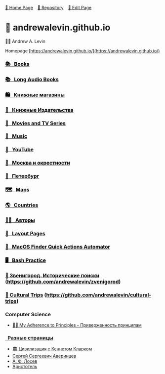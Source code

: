 <style> h3 > a {color: initial;}</style>

[🚀 Home Page](https://andrewalevin.github.io/) &ensp;  [🏰 Repository](https://github.com/andrewalevin/andrewalevin.github.io) &ensp;  [🔨 Edit Page](https://github.com/andrewalevin/andrewalevin.github.io/edit/main/README.md)

# 👋 andrewalevin.github.io

🚴‍♂️ Andrew A. Levin


Homepage [https://andrewalevin.github.io/](https://andrewalevin.github.io/)



### [📚 &nbsp;    Books](books)


### [📚 &nbsp;    Long Audio Books](/audio-books)


### [🛍 &nbsp;    Книжные магазины](bookstores)


### [📖 &nbsp;    Книжные Издательства](publishers)


### [🎥 &nbsp;    Movies and TV Series](movies/)


### [🎸 &nbsp;    Music](music)


### [🎥 &nbsp;    YouTube](youtube)


### [🌳 &nbsp;    Москва и окрестности](moscow)


### [🌊 &nbsp;    Петербург](spb)


### [🗺️ &nbsp;    Maps](/maps/)


### [🌎 &nbsp;    Countries](/countries/)


### [🧞‍♀️ &nbsp;    Авторы](authors/)


### [📐 &nbsp;      Layout Pages](layout/)


### [🎰 &nbsp;   MacOS Finder Quick Actions Automator](macos-finder-quick-actions-automator/)


### [🖥 &nbsp;      Bash Practice](/bash-practice)


### [🌳 Звенигород. Исторические поиски](/zvenigorod) (https://github.com/andrewalevin/zvenigorod)


### [🏰 Cultural Trips](/cultural-trips) (https://github.com/andrewalevin/cultural-trips)


### Computer Science 

- [👨‍💻 My Adherence to Principles - Приверженность принципам](my-adherence-to-principles.md)


### [&nbsp;      Разные страницы]()

- [🏛 Цивилизация c Кеннетом Кларком](civilization)
- [Сергей Сергеевич Аверинцев](averintsev)
- [А. Ф. Лосев](losev)
- [Аристотель](aristotle)





